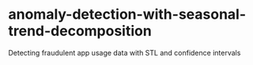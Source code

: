 # anomaly-detection-with-seasonal-trend-decomposition
Detecting fraudulent app usage data with STL and confidence intervals
